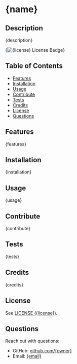 # {name}
## Description
{description}
<!-- if appropriate, add a screenshot ![image-alt](image-url) -->

{![{license} License Badge](https://img.shields.io/github/license/{owner}/{repo})}


## Table of Contents
- [Features](#features)
- [Installation](#installation)
- [Usage](#usage)
- [Contribute](#contribute)
- [Tests](#tests)
- [Credits](#credits)
- [License](#license)
- [Questions](#questions)


## Features
{features}

## Installation
{installation}

## Usage
{usage}

## Contribute
{contribute}

## Tests
{tests}

## Credits
{credits}

## License
See [LICENSE ({license})](./LICENSE).

## Questions
Reach out with questions:

- GitHub: [github.com/{owner}](https://github.com/{owner})
- Email: [{email}](mailto:{email})
